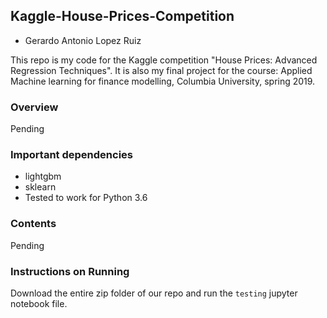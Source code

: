 ## Kaggle-House-Prices-Competition

- Gerardo Antonio Lopez Ruiz

This repo is my code for the Kaggle competition "House Prices: Advanced Regression Techniques".
It is also my final project for the course: Applied Machine learning for finance modelling, Columbia University, spring 2019.


### Overview

Pending

### Important dependencies
 - lightgbm
 - sklearn
 - Tested to work for Python 3.6

### Contents

Pending

### Instructions on Running 
Download the entire zip folder of our repo and run the `testing` jupyter notebook file. 
